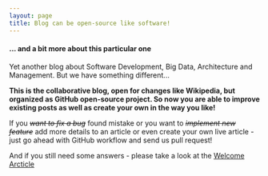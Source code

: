 ```yaml
---
layout: page
title: Blog can be open-source like software!
---
```


#### ... and a bit more about this particular one

Yet another blog about Software Development, Big Data, Architecture and Management. But we have something different...

**This is the collaborative blog, open for changes like Wikipedia, but organized as GitHub open-source project. So now you are able to improve existing posts as well as create your own in the way you like!**

If you <S>_want to fix a bug_</S> found mistake or you want to <S>_implement new feature_</S> add more details to an article or even create your own live article - just go ahead with GitHub workflow and send us pull request!

And if you still need some answers - please take a look at the [Welcome Arcticle](http://rndblog.github.io/common/2015/08/28/welcome.html)
